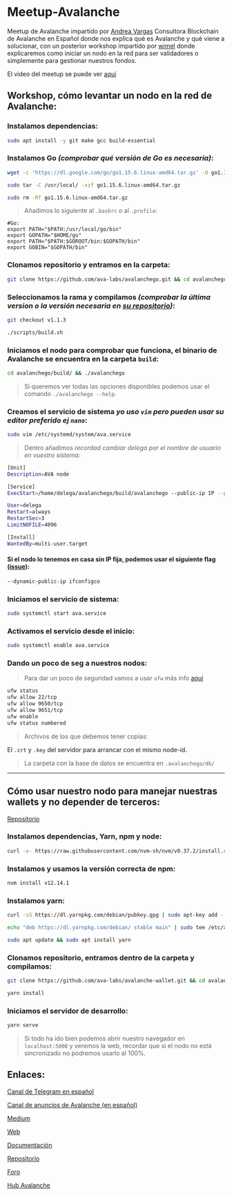 # Meetup-Avalanche

Meetup de Avalanche impartido por [Andrea Vargas](https://twitter.com/andyvargtz?s=21) Consultora Blockchain de Avalanche en Español donde nos explica qué es Avalanche y qué viene a solucionar, con un posterior workshop impartido por [wimel](https://delega.io) donde explicaremos como iniciar un nodo en la red para ser validadores o simplemente para gestionar nuestros fondos.

El video del meetup se puede ver [aquí](https://odysee.com/@colmenasvq:0/meetupAvalanche:9)

## Workshop, cómo levantar un nodo en la red de Avalanche:

### Instalamos dependencias:
```sh
sudo apt install -y git make gcc build-essential
```

### Instalamos Go *(comprobar qué versión de Go es necesaria)*:
```sh
wget -c 'https://dl.google.com/go/go1.15.6.linux-amd64.tar.gz' -O go1.15.6.linux-amd64.tar.gz

sudo tar -C /usr/local/ -xzf go1.15.6.linux-amd64.tar.gz

sudo rm -Rf go1.15.6.linux-amd64.tar.gz
```

>Añadimos lo siguiente al `.bashrc` o al `.profile`:

    #Go:
    export PATH="$PATH:/usr/local/go/bin"
    export GOPATH="$HOME/go"
    export PATH="$PATH:$GOROOT/bin:$GOPATH/bin"
    export GOBIN="$GOPATH/bin"

### Clonamos repositorio y entramos en la carpeta:
```sh
git clone https://github.com/ava-labs/avalanchego.git && cd avalanchego/
```

### Seleccionamos la rama y compilamos *(comprobar la última version o la versión necesaria en [su repositorio](https://github.com/ava-labs/avalanchego/releases/))*:
```sh
git checkout v1.1.3

./scripts/build.sh
```

### Iniciamos el nodo para comprobar que funciona, el binario de Avalanche se encuentra en la carpeta `build`:
```sh
cd avalanchego/build/ && ./avalanchego
```

>Si queremos ver todas las opciones disponibles podemos usar el comando `./avalanchego --help`.

### Creamos el servicio de sistema *yo uso `vim` pero pueden usar su editor preferido ej `nano`*:
```sh
sudo vim /etc/systemd/system/ava.service
```

>Dentro añadimos *recordad cambiar delega por el nombre de usuario en vuestro sistema*:

```sh
[Unit]
Description=AVA node

[Service]
ExecStart=/home/delega/avalanchego/build/avalanchego --public-ip IP --plugin-dir /home/delega/avalanchego/build/plugins

User=delega
Restart=always
RestartSec=3
LimitNOFILE=4096

[Install]
WantedBy=multi-user.target
```

#### Si el nodo lo tenemos en casa sin IP fija, podemos usar el siguiente flag ([issue](https://github.com/ava-labs/avalanchego/issues/246)):
```sh
--dynamic-public-ip ifconfigco
```

### Iniciamos el servicio de sistema:
```sh
sudo systemctl start ava.service
```

### Activamos el servicio desde el inicio:
```sh
sudo systemctl enable ava.service
```

### Dando un poco de seg a nuestros nodos:

>Para dar un poco de seguridad vamos a usar `ufw` más info [aquí](https://es.wikipedia.org/wiki/Uncomplicated_Firewall)
```sh
ufw status
ufw allow 22/tcp
ufw allow 9650/tcp
ufw allow 9651/tcp
ufw enable
ufw status numbered
```

>Archivos de los que debemos tener copias:

El `.crt` y `.key` del servidor para arrancar con el mismo node-id.

> La carpeta con la base de datos se encuentra en `.avalanchego/db/`

---
## Cómo usar nuestro nodo para manejar nuestras wallets y no depender de terceros:

[Repositorio](https://github.com/ava-labs/avalanche-wallet)

### Instalamos dependencias, Yarn, npm y node:
```sh
curl -o- https://raw.githubusercontent.com/nvm-sh/nvm/v0.37.2/install.sh | bash
```

### Instalamos y usamos la versión correcta de npm:
```sh
nvm install v12.14.1
```

### Instalamos yarn:
```sh
curl -sS https://dl.yarnpkg.com/debian/pubkey.gpg | sudo apt-key add -

echo "deb https://dl.yarnpkg.com/debian/ stable main" | sudo tee /etc/apt/sources.list.d/yarn.list

sudo apt update && sudo apt install yarn
```

### Clonamos repositorio, entramos dentro de la carpeta y compilamos:
```sh
git clone https://github.com/ava-labs/avalanche-wallet.git && cd avalanche-wallet

yarn install
```

### Iniciamos el servidor de desarrollo:
```sh
yarn serve
```

>Si todo ha ido bien podemos abrir nuestro navegador en `localhost:5000` y veremos la web, recordar que si el nodo no está sincronizado no podremos usarlo al 100%.



## Enlaces:

[Canal de Telegram en español](https://t.me/avalanche_es)

[Canal de anuncios de Avalanche (en español)](https://t.me/avalanche_es_an)

[Medium](https://medium.com/avalancheavax)

[Web](https://www.avalabs.org/)

[Documentación](https://docs.avax.network/)

[Repositorio](https://github.com/ava-labs)

[Foro](https://forum.avax.network/)

[Hub Avalanche](https://community.avax.network/accounts/login/)
